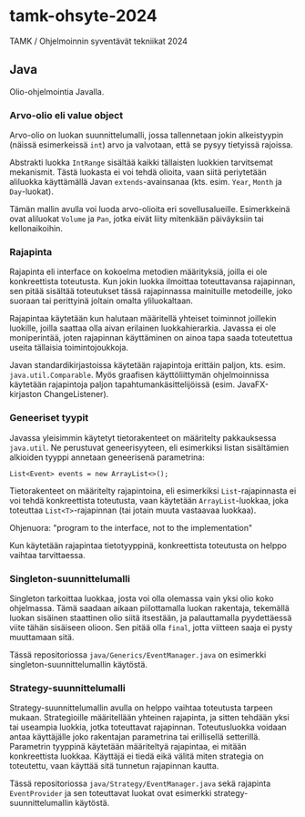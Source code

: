 # tamk-ohsyte-2024

TAMK / Ohjelmoinnin syventävät tekniikat 2024

## Java

Olio-ohjelmointia Javalla.

### Arvo-olio eli value object

Arvo-olio on luokan suunnittelumalli, jossa tallennetaan 
jokin alkeistyypin (näissä esimerkeissä
`int`) arvo ja valvotaan, että se pysyy tietyissä rajoissa.

Abstrakti luokka `IntRange` sisältää kaikki tällaisten
luokkien tarvitsemat mekanismit. Tästä luokasta ei voi tehdä
olioita, vaan siitä periytetään aliluokka käyttämällä Javan
`extends`-avainsanaa (kts. esim. `Year`, `Month` ja `Day`-luokat).

Tämän mallin avulla voi luoda arvo-olioita eri sovellusalueille.
Esimerkkeinä ovat aliluokat `Volume` ja `Pan`, jotka eivät liity 
mitenkään päiväyksiin tai kellonaikoihin.

### Rajapinta

Rajapinta eli interface on kokoelma metodien määrityksiä, joilla
ei ole konkreettista toteutusta. Kun jokin luokka ilmoittaa
toteuttavansa rajapinnan, sen pitää sisältää toteutukset tässä
rajapinnassa mainituille metodeille, joko suoraan tai perittyinä
joltain omalta yliluokaltaan.

Rajapintaa käytetään kun halutaan määritellä yhteiset toiminnot
joillekin luokille, joilla saattaa olla aivan erilainen luokkahierarkia.
Javassa ei ole moniperintää, joten rajapinnan käyttäminen on ainoa
tapa saada toteutettua useita tällaisia toimintojoukkoja.

Javan standardikirjastoissa käytetään rajapintoja erittäin paljon,
kts. esim. `java.util.Comparable`. Myös graafisen käyttöliittymän
ohjelmoinnissa käytetään rajapintoja paljon tapahtumankäsittelijöissä
(esim. JavaFX-kirjaston ChangeListener).

### Geneeriset tyypit

Javassa yleisimmin käytetyt tietorakenteet on määritelty pakkauksessa
`java.util`. Ne perustuvat geneerisyyteen, eli esimerkiksi listan
sisältämien alkioiden tyyppi annetaan geneerisenä parametrina:

    List<Event> events = new ArrayList<>();

Tietorakenteet on määritelty rajapintoina, eli esimerkiksi `List`-rajapinnasta
ei voi tehdä konkreettista toteutusta, vaan käytetään `ArrayList`-luokkaa,
joka toteuttaa `List<T>`-rajapinnan (tai jotain muuta vastaavaa luokkaa).

Ohjenuora: "program to the interface, not to the implementation"

Kun käytetään rajapintaa tietotyyppinä, konkreettista toteutusta on helppo
vaihtaa tarvittaessa.

### Singleton-suunnittelumalli

Singleton tarkoittaa luokkaa, josta voi olla olemassa vain yksi olio koko
ohjelmassa. Tämä saadaan aikaan piilottamalla luokan rakentaja, tekemällä
luokan sisäinen staattinen olio siitä itsestään, ja palauttamalla pyydettäessä
viite tähän sisäiseen olioon. Sen pitää olla `final`, jotta viitteen saaja
ei pysty muuttamaan sitä.

Tässä repositoriossa `java/Generics/EventManager.java` on esimerkki
singleton-suunnittelumallin käytöstä.

### Strategy-suunnittelumalli

Strategy-suunnittelumallin avulla on helppo vaihtaa toteutusta tarpeen
mukaan. Strategioille määritellään yhteinen rajapinta, ja sitten tehdään
yksi tai useampia luokkia, jotka toteuttavat rajapinnan. Toteutusluokka
voidaan antaa käyttäjälle joko rakentajan parametrina tai erillisellä
setterillä. Parametrin tyyppinä käytetään määriteltyä rajapintaa, ei mitään
konkreettista luokkaa. Käyttäjä ei tiedä eikä välitä miten strategia on
toteutettu, vaan käyttää sitä tunnetun rajapinnan kautta.

Tässä repositoriossa `java/Strategy/EventManager.java` sekä rajapinta
`EventProvider` ja sen toteuttavat luokat ovat esimerkki strategy-suunnittelumallin
käytöstä.
